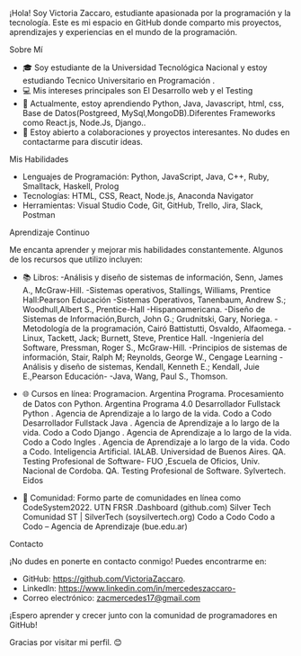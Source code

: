¡Hola! Soy Victoria Zaccaro, estudiante apasionada por la programación y la tecnología. Este es mi espacio en GitHub donde comparto mis proyectos, aprendizajes y experiencias en el mundo de la programación.

Sobre Mí
- 🎓 Soy estudiante de la Universidad Tecnológica Nacional y estoy estudiando Tecnico Universitario en Programación .
- 💻 Mis intereses principales son El Desarrollo web y el Testing
- 🌱 Actualmente, estoy aprendiendo Python, Java, Javascript, html, css, Base de Datos(Postgreed, MySql,MongoDB).Diferentes Frameworks como React.js, Node.Js, Django..
- 💬 Estoy abierto a colaboraciones y proyectos interesantes. No dudes en contactarme para discutir ideas.

Mis Habilidades
- Lenguajes de Programación: Python, JavaScript, Java, C++, Ruby, Smalltack, Haskell, Prolog
- Tecnologías: HTML, CSS, React, Node.js, Anaconda Navigator
- Herramientas: Visual Studio Code, Git, GitHub, Trello, Jira, Slack, Postman


Aprendizaje Continuo

Me encanta aprender y mejorar mis habilidades constantemente. Algunos de los recursos que utilizo incluyen:

- 📚 Libros:
-Análisis y diseño de sistemas de información, Senn, James A., McGraw-Hill.
-Sistemas operativos, Stallings, Williams, Prentice Hall:Pearson Educación
-Sistemas Operativos, Tanenbaum, Andrew S.; Woodhull,Albert S., Prentice-Hall -Hispanoamericana.
-Diseño de Sistemas de Información,Burch, John G.; Grudnitski, Gary, Noriega.
-Metodología de la programación, Cairó Battistutti, Osvaldo, Alfaomega.
-Linux, Tackett, Jack; Burnett, Steve, Prentice Hall.
-Ingeniería del Software, Pressman, Roger S., McGraw-Hill.
-Principios de sistemas de información, Stair, Ralph M; Reynolds, George W., Cengage Learning
-Análisis y diseño de sistemas, Kendall, Kenneth E.; Kendall, Juie E.,Pearson Educación-
-Java, Wang, Paul S., Thomson.

- 🌐 Cursos en línea: 
Programacion. Argentina Programa.
Procesamiento de Datos con Python. Argentina Programa 4.0
Desarrollador Fullstack Python . Agencia de Aprendizaje a lo largo de la vida. Codo a Codo
Desarrollador Fullstack Java . Agencia de Aprendizaje a lo largo de la vida. Codo a Codo
Django . Agencia de Aprendizaje a lo largo de la vida. Codo a Codo
Ingles . Agencia de Aprendizaje a lo largo de la vida. Codo a Codo.
Inteligencia Artificial. IALAB. Universidad de Buenos Aires.
QA. Testing Profesional de Software- FUO ,Escuela de Oficios, Univ. Nacional de Cordoba.
QA. Testing Profesional de Software. Sylvertech. Eidos


- 🤝 Comunidad: Formo parte de comunidades en línea como CodeSystem2022. UTN FRSR .Dashboard (github.com)
Silver Tech Comunidad ST | SilverTech (soysilvertech.org)
Codo a Codo Codo a Codo – Agencia de Aprendizaje (bue.edu.ar)


Contacto

¡No dudes en ponerte en contacto conmigo! Puedes encontrarme en:

- GitHub: https://github.com/VictoriaZaccaro.
- LinkedIn: https://www.linkedin.com/in/mercedeszaccaro-
- Correo electrónico: zacmercedes17@gmail.com

¡Espero aprender y crecer junto con la comunidad de programadores en GitHub!

Gracias por visitar mi perfil. 😊




